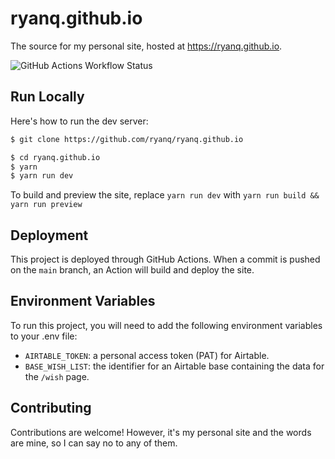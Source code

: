 
# ryanq.github.io

The source for my personal site, hosted at https://ryanq.github.io.

![GitHub Actions Workflow Status](https://img.shields.io/github/actions/workflow/status/ryanq/ryanq.github.io/deploy.yml)

## Run Locally

Here's how to run the dev server:

```bash
$ git clone https://github.com/ryanq/ryanq.github.io

$ cd ryanq.github.io
$ yarn
$ yarn run dev
```

To build and preview the site, replace `yarn run dev` with `yarn run build && yarn run preview`

## Deployment

This project is deployed through GitHub Actions. When a commit is pushed on the `main` branch, an Action will build and deploy the site.

## Environment Variables

To run this project, you will need to add the following environment variables to your .env file:

- `AIRTABLE_TOKEN`: a personal access token (PAT) for Airtable.
- `BASE_WISH_LIST`: the identifier for an Airtable base containing the data for the `/wish` page.

## Contributing

Contributions are welcome! However, it's my personal site and the words are mine, so I can say no to any of them.
